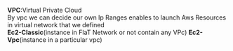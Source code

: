 <b>VPC</b>:Virtual  Private  Cloud<br>
By vpc we can decide  our  own  Ip Ranges  enables  to launch Aws  Resources in virtual  network   that  we defined <br>
<b>Ec2-Classic</b>(instance  in  FlaT Network or  not contain any  VPc)
<b>Ec2-Vpc</b>(instance  in  a particular  vpc)
